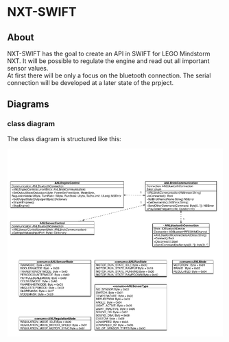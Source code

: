 <h1>NXT-SWIFT</h1>
<h2>About</h2>
<p>NXT-SWIFT has the goal to create an API in SWIFT for LEGO Mindstorm NXT. It will be possible to regulate the engine and read out all important sensor values.<br> At first there will be only a focus on the bluetooth connection. The serial connection will be developed at a later state of the prpject. </p>
<h2>Diagrams</h2>
<h3>class diagram</h3>
<p>The class diagram is structured like this: </p>
<img src='Diagrams/classDiagram.bmp' />
